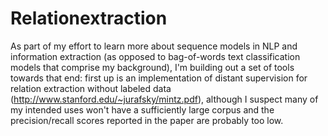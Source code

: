 Relationextraction
==================

As part of my effort to learn more about sequence models in NLP and information extraction (as opposed to bag-of-words text classification models that comprise my background), I'm building out a set of tools towards that end: first up is an implementation of distant supervision for relation extraction without labeled data (http://www.stanford.edu/~jurafsky/mintz.pdf), although I suspect many of my intended uses won't have a sufficiently large corpus and the precision/recall scores reported in the paper are probably too low.

